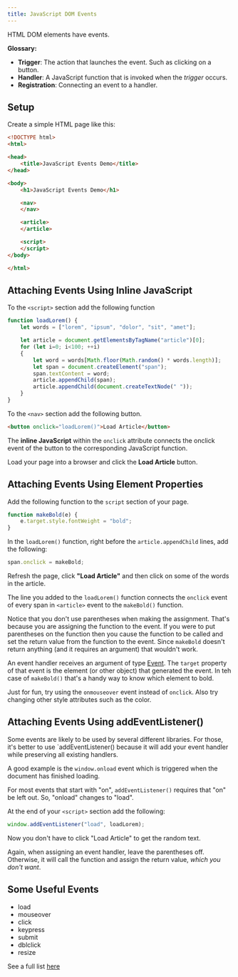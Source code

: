 ```yaml
---
title: JavaScript DOM Events
---
```


HTML DOM elements have events.

**Glossary:**

* **Trigger**: The action that launches the event. Such as clicking on a button.
* **Handler**: A JavaScript function that is invoked when the _trigger_ occurs.
* **Registration**: Connecting an event to a handler.

## Setup

Create a simple HTML page like this:

```html
<!DOCTYPE html>
<html>

<head>
    <title>JavaScript Events Demo</title>
</head>

<body>
    <h1>JavaScript Events Demo</h1>

    <nav>
    </nav>

    <article>
    </article>

    <script>
    </script>
</body>

</html>
```

## Attaching Events Using Inline JavaScript

To the `<script>` section add the following function

```js
function loadLorem() {
    let words = ["lorem", "ipsum", "dolor", "sit", "amet"];

    let article = document.getElementsByTagName("article")[0];
    for (let i=0; i<100; ++i)
    {
        let word = words[Math.floor(Math.random() * words.length)];
        let span = document.createElement("span");
        span.textContent = word;
        article.appendChild(span);
        article.appendChild(document.createTextNode(" "));
    }
}
```

To the `<nav>` section add the following button.

```html
<button onclick="loadLorem()">Load Article</button>
```

The **inline JavaScript** within the `onclick` attribute connects the onclick event of the button to the corresponding JavaScript function.

Load your page into a browser and click the **Load Article** button.

## Attaching Events Using Element Properties

Add the following function to the `script` section of your page.

```js
function makeBold(e) {
    e.target.style.fontWeight = "bold";
}
```

In the `loadLorem()` function, right before the `article.appendChild` lines, add the following:

```js
span.onclick = makeBold;
```

Refresh the page, click **"Load Article"** and then click on some of the words in the article.

The line you added to the `loadLorem()` function connects the `onclick` event of every span in `<article>` event to the `makeBold()` function.

Notice that you don't use parentheses when making the assignment. That's because you are assigning the function to the event. If you were to put parentheses on the function then you cause the function to be called and set the return value from the function to the event. Since `makeBold` doesn't return anything (and it requires an argument) that wouldn't work.

An event handler receives an argument of type [Event](https://developer.mozilla.org/en-US/docs/Web/API/Event). The `target` property of that event is the element (or other object) that generated the event. In teh case of `makeBold()` that's a handy way to know which element to bold.

Just for fun, try using the `onmouseover` event instead of `onclick`. Also try changing other style attributes such as the color.

## Attaching Events Using addEventListener()

Some events are likely to be used by several different libraries. For those, it's better to use `addEventListener() because it will add your event handler while preserving all existing handlers.

A good example is the `window.onload` event which is triggered when the document has finished loading.

For most events that start with "on", `addEventListener()` requires that "on" be left out. So, "onload" changes to "load".

At the end of your `<script>` section add the following:

```js
window.addEventListener("load", loadLorem);
```

Now you don't have to click "Load Article" to get the random text.

Again, when assigning an event handler, leave the parentheses off. Otherwise, it will call the function and assign the return value, _which you don't want_.

## Some Useful Events

* load
* mouseover
* click
* keypress
* submit
* dblclick
* resize

See a full list [here](https://www.w3schools.com/jsref/dom_obj_event.asp)